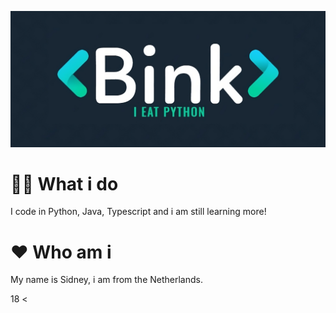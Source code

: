 ![Header](./header2.png)

# 😶‍🌫️ What i do

I code in Python, Java, Typescript and i am still learning more!

# ❤️ Who am i

My name is Sidney, i am from the Netherlands.

18 <

